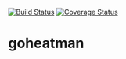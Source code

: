 [![Build Status](https://travis-ci.com/tamada/goheatman.svg?token=yMAcFSPKedTz5f4SKSEy&branch=master)](https://travis-ci.com/tamada/goheatman)
[![Coverage Status](https://coveralls.io/repos/github/tamada/goheatman/badge.svg?branch=master)](https://coveralls.io/github/tamada/goheatman?branch=master)

# goheatman
